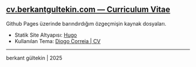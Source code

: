 ## [cv.berkantgultekin.com — Curriculum Vitae](https://cv.berkantgultekin.com)

Github Pages üzerinde barındırdığım özgeçmişin kaynak dosyaları.

- Statik Site Altyapısı: [Hugo](https://gohugo.io/)
- Kullanılan Tema:  [Diogo Correia | CV](https://github.com/diogotcorreia/cv )

---
berkant gültekin | 2025
